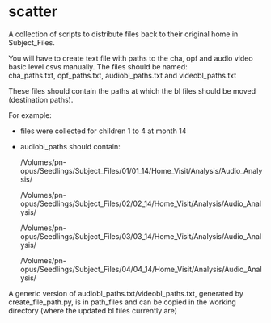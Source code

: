 # scatter

A collection of scripts to distribute files back to their original home in Subject_Files.  

You will have to create text file with paths to the cha, opf and audio video basic level csvs manually. The files should be named:  
cha_paths.txt, opf_paths.txt, audiobl_paths.txt and videobl_paths.txt

These files should contain the paths at which the bl files should be moved (destination paths).

For example:

- files were collected for children 1 to 4 at month 14

- audiobl_paths should contain:

    /Volumes/pn-opus/Seedlings/Subject_Files/01/01_14/Home_Visit/Analysis/Audio_Analysis/
    
    /Volumes/pn-opus/Seedlings/Subject_Files/02/02_14/Home_Visit/Analysis/Audio_Analysis/
    
    /Volumes/pn-opus/Seedlings/Subject_Files/03/03_14/Home_Visit/Analysis/Audio_Analysis/
    
    /Volumes/pn-opus/Seedlings/Subject_Files/04/04_14/Home_Visit/Analysis/Audio_Analysis/

A generic version of audiobl_paths.txt/videobl_paths.txt, generated by create_file_path.py, is in path_files and can be copied in the working directory (where the updated bl files currently are)
